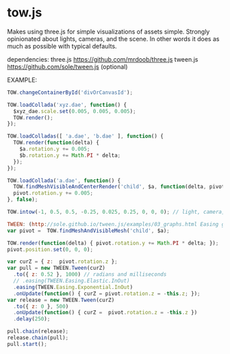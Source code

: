 # tow.js
Makes using three.js for simple visualizations of assets simple. Strongly opinionated about lights, cameras, and the scene. In other words it does as much as possible with typical defaults.

dependencies: three.js https://github.com/mrdoob/three.js
               tween.js https://github.com/sole/tween.js (optional)


EXAMPLE:

```javascript
TOW.changeContainerById('divOrCanvasId');

TOW.loadCollada('xyz.dae', function() {
  $xyz_dae.scale.set(0.005, 0.005, 0.005);
  TOW.render();
});

TOW.loadColladas([ 'a.dae', 'b.dae' ], function() {
  TOW.render(function(delta) {
    $a.rotation.y += 0.005;
    $b.rotation.y += Math.PI * delta;
  });
});

TOW.loadCollada('a.dae', function() {
  TOW.findMeshVisibleAndCenterRender('child', $a, function(delta, pivot) {
  pivot.rotation.y += 0.005;
}, false);

TOW.intow(-1, 0.5, 0.5, -0.25, 0.025, 0.25, 0, 0, 0); // light, camera, target ... x,y,z

TWEEN: (http://sole.github.io/tween.js/examples/03_graphs.html Easing graphs)
var pivot =  TOW.findMeshAndVisibleMesh('child', $a);

TOW.render(function(delta) { pivot.rotation.y += Math.PI * delta; });
pivot.position.set(0, 0, 0);

var curZ = { z:  pivot.rotation.z };
var pull = new TWEEN.Tween(curZ)
  .to({ z: 0.52 }, 1000) // radians and milliseconds
  // .easing(TWEEN.Easing.Elastic.InOut)
  .easing(TWEEN.Easing.Exponential.InOut)
  .onUpdate(function() { curZ = pivot.rotation.z = -this.z; });
var release = new TWEEN.Tween(curZ)
  .to({ z: 0 }, 500)
  .onUpdate(function() { curZ =  pivot.rotation.z = -this.z })
  .delay(250);

pull.chain(release);
release.chain(pull);
pull.start();
```
